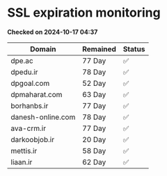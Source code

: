 # SSL expiration monitoring

**Checked on 2024-10-17 04:37**

| Domain | Remained | Status       |
|--------|----------|--------------|
| dpe.ac     | 77 Day   | ✅ |
| dpedu.ir     | 78 Day   | ✅ |
| dpgoal.com     | 52 Day   | ✅ |
| dpmaharat.com     | 63 Day   | ✅ |
| borhanbs.ir     | 77 Day   | ✅ |
| danesh-online.com     | 78 Day   | ✅ |
| ava-crm.ir     | 77 Day   | ✅ |
| darkoobjob.ir     | 20 Day   | ✅ |
| mettis.ir     | 58 Day   | ✅ |
| liaan.ir     | 62 Day   | ✅ |
